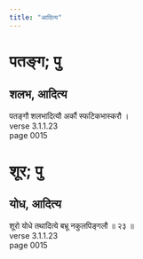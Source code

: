 ```yaml
---
title: "आदित्य"
---
```


# पतङ्ग; पु
## शलभ, आदित्य
पतङ्गौ शलभादित्यौ अर्कौ स्फटिकभास्करौ ।<br />verse 3.1.1.23<br />page 0015

# शूर; पु
## योध, आदित्य
शूरो योधे तथादित्ये बभ्रू नकुलपिङ्गलौ ॥ २३ ॥<br />verse 3.1.1.23<br />page 0015

